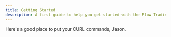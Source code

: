 ```yaml
---
title: Getting Started
description: A first guide to help you get started with the Flow Trading Service.
---
```


Here's a good place to put your CURL commands, Jason.